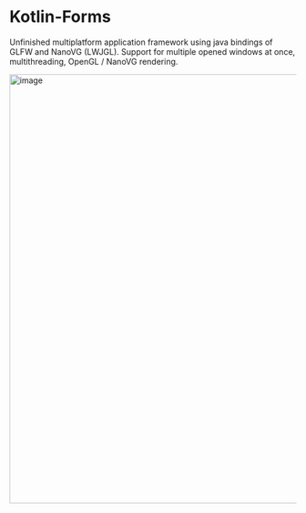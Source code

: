 # Kotlin-Forms

Unfinished multiplatform application framework using java bindings of GLFW and NanoVG (LWJGL). Support for multiple opened windows at once, multithreading, OpenGL / NanoVG rendering.

<img width="752" alt="image" src="https://user-images.githubusercontent.com/34581569/50426639-b320d980-0893-11e9-9066-76158444d16b.png">

